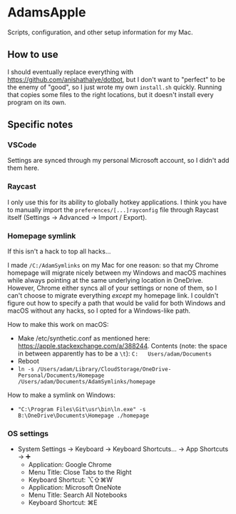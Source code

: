 # AdamsApple
Scripts, configuration, and other setup information for my Mac.

## How to use

I should eventually replace everything with https://github.com/anishathalye/dotbot, but I don't want to "perfect" to be the enemy of "good", so I just wrote my own `install.sh` quickly. Running that copies some files to the right locations, but it doesn't install every program on its own.

## Specific notes

### VSCode

Settings are synced through my personal Microsoft account, so I didn't add them here.

### Raycast

I only use this for its ability to globally hotkey applications. I think you have to manually import the `preferences/[...]rayconfig` file through Raycast itself (Settings → Advanced → Import / Export).

### Homepage symlink

If this isn't a hack to top all hacks...

I made `/C:/AdamSymlinks` on my Mac for one reason: so that my Chrome homepage will migrate nicely between my Windows and macOS machines while always pointing at the same underlying location in OneDrive. However, Chrome either syncs all of your settings or none of them, so I can't choose to migrate everything *except* my homepage link. I couldn't figure out how to specify a path that would be valid for both Windows and macOS without any hacks, so I opted for a Windows-like path.

How to make this work on macOS:

- Make /etc/synthetic.conf as mentioned here: https://apple.stackexchange.com/a/388244. Contents (note: the space in between apparently has to be a `\t`):
  `C:	Users/adam/Documents`
- Reboot
- `ln -s /Users/adam/Library/CloudStorage/OneDrive-Personal/Documents/Homepage /Users/adam/Documents/AdamSymlinks/homepage`

How to make a symlink on Windows:

- `"C:\Program Files\Git\usr\bin\ln.exe" -s B:\OneDrive\Documents\Homepage ./homepage`

### OS settings

- System Settings → Keyboard → Keyboard Shortcuts... → App Shortcuts → ➕
  - Application: Google Chrome
  - Menu Title: Close Tabs to the Right
  - Keyboard Shortcut: ⌥⇧⌘W
  - Application: Microsoft OneNote
  - Menu Title: Search All Notebooks
  - Keyboard Shortcut: ⌘E
